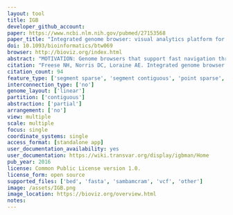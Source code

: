 ```yaml
---
layout: tool 
title: IGB
developer_github_account: 
paper: https://www.ncbi.nlm.nih.gov/pubmed/27153568
paper_title: "Integrated genome browser: visual analytics platform for genomics."
doi: 10.1093/bioinformatics/btw069
browser: http://bioviz.org/index.html
abstract: "MOTIVATION: Genome browsers that support fast navigation through vast datasets and provide interactive visual analytics functions can help scientists achieve deeper insight into biological systems. Toward this end, we developed Integrated Genome Browser (IGB), a highly configurable, interactive and fast open source desktop genome browser., , RESULTS: Here we describe multiple updates to IGB, including all-new capabilities to display and interact with data from high-throughput sequencing experiments. To demonstrate, we describe example visualizations and analyses of datasets from RNA-Seq, ChIP-Seq and bisulfite sequencing experiments. Understanding results from genome-scale experiments requires viewing the data in the context of reference genome annotations and other related datasets. To facilitate this, we enhanced IGB's ability to consume data from diverse sources, including Galaxy, Distributed Annotation and IGB-specific Quickload servers. To support future visualization needs as new genome-scale assays enter wide use, we transformed the IGB codebase into a modular, extensible platform for developers to create and deploy all-new visualizations of genomic data., , AVAILABILITY AND IMPLEMENTATION: IGB is open source and is freely available from http://bioviz.org/igb"
citation: "Freese NH, Norris DC, Loraine AE. Integrated genome browser: visual analytics platform for genomics. Bioinformatics. academic.oup.com; 2016;32: 2089–2095."
citation_count: 94
feature_type: ['segment sparse', 'segment contiguous', 'point sparse', 'point contiguous']
interconnection_type: ['no']
genome_layout: ['linear']
partition: ['contiguous']
abstraction: ['partial']
arrangement: ['no']
view: multiple
scale: multiple
focus: single
coordinate_systems: single
access_format: [standalone app]
user_documentation_availability: yes
user_documentation: https://wiki.transvar.org/display/igbman/Home
pub_year: 2016
license: Common Public License version 1.0.
license_form: open source
supported_files: ['bed', 'fasta', 'sambamcram', 'vcf', 'other']
image: /assets/IGB.png
image_location: https://bioviz.org/overview.html
notes: 
---
```

